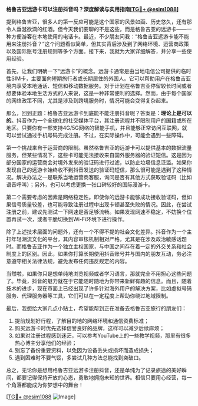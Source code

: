 **格鲁吉亚远游卡可以注册抖音吗？深度解读与实用指南[[TG💪+ @esim1088](https://t.me/s/esim1088)]**

提到格鲁吉亚，很多人的第一反应可能是这个国家的风景如画、历史悠久，还有那令人垂涎欲滴的红酒。但今天我们要聊的不是这些，而是格鲁吉亚的远游卡——一种方便游客在本地使用的电话卡。最近，不少朋友问我：“格鲁吉亚远游卡能不能用来注册抖音？”这个问题看似简单，但其实背后涉及到了网络环境、运营商政策以及国际账号注册规则等多个方面。接下来，我就为大家详细解答，并分享一些使用经验。

首先，让我们明确一下“远游卡”的概念。远游卡通常是由当地电信公司提供的临时性SIM卡，主要面向短期旅行者或长期居住的外国人。它可以帮助用户在格鲁吉亚境内享受本地通话、短信和移动数据服务。对于计划在格鲁吉亚停留较长时间或者想要体验本地生活方式的人来说，这是一种非常便利的选择。然而，由于每个国家的网络政策不同，尤其是涉及到跨境服务时，情况可能会变得复杂起来。

那么，回到正题：格鲁吉亚远游卡到底能不能注册抖音呢？答案是：**理论上是可以的**。抖音作为一个全球化的社交媒体平台，其注册流程并不限制用户的国籍或所在地区。只要你有一部支持4G/5G网络的智能手机，并且能够正常访问互联网，就可以尝试通过手机号码完成注册。不过，在实际操作中，可能会遇到一些障碍。

第一个挑战来自于运营商的限制。虽然格鲁吉亚的远游卡可以提供基本的数据流量服务，但某些情况下，这些卡可能无法接收来自国外服务器的验证短信。这是因为部分国家的运营商会对境外发来的验证码进行过滤，以防止垃圾信息泛滥。如果你发现自己的远游卡始终收不到抖音发送的验证码短信，那么很可能是遇到了这种情况。解决办法之一是联系当地运营商客服，询问是否有其他方式获取验证码（比如语音呼叫）；另外，也可以考虑更换一张口碑较好的国际漫游卡。

第二个需要考虑的因素是网络稳定性。即使你的远游卡能够成功接收验证码，但如果信号质量较差，也可能导致注册过程中出现卡顿甚至失败的情况。因此，在尝试注册之前，建议先测试一下网速是否足够流畅。如果发现网速不稳定，不妨换个位置再试一次，或者干脆切换到Wi-Fi环境下进行操作。

除了上述技术层面的问题外，还有一个不得不提的社会文化差异。抖音作为一个主打年轻潮流文化的平台，其内容审核机制相对严格，尤其是在涉及政治敏感话题时。而格鲁吉亚作为一个独立主权国家，与中国之间存在着一定的外交关系和社会制度上的区别。因此，如果你打算长期使用抖音账号并与国内的朋友互动，务必注意遵守相关法律法规，避免发布任何违反规定的内容。

当然啦，如果你只是想单纯地浏览视频或者学习语言，那就完全不用担心这些问题了。毕竟，抖音的魅力就在于它能随时随地为你带来新鲜有趣的信息。而且，随着技术的进步，现在市面上已经出现了许多针对海外用户的解决方案，比如虚拟号码服务、代理服务器等工具，它们可以在一定程度上帮助你绕过地域限制。

最后，我想给大家几点小贴士，希望能帮到正在准备去格鲁吉亚旅行的朋友们：

1. 提前规划好行程，了解目的地的网络环境和通信资费标准；
2. 购买远游卡时优先选择信誉良好的品牌，这样可以减少后续麻烦；
3. 如果对注册过程感到迷茫，可以参考YouTube上的一些教学视频，那里有很多热心博主分享他们的经验；
4. 别忘了备份重要资料，以免因为设备丢失或损坏而造成损失；
5. 遇到困难时不要气馁，多尝试几种方法总能找到突破口。

总之，无论你是想用格鲁吉亚远游卡注册抖音，还是单纯为了记录旅途的美好瞬间，都要记得保持开放的心态，勇敢地拥抱未知的世界。相信只要用心经营，每一个角落都能成为你梦想中的舞台！

[[TG💪+ @esim1088](https://t.me/s/esim1088) ![Image](https://i.postimg.cc/4NQfJmqS/Snipaste-2025-05-13-00-14-12.png)]